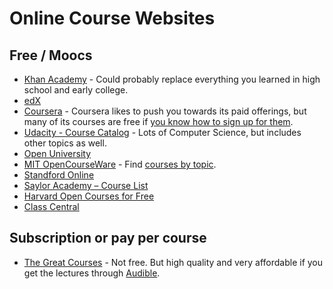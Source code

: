 # Online Course Websites

## Free / Moocs

* [Khan Academy](https://www.khanacademy.org/) - Could probably replace everything you learned in high school and early college.
* [edX](https://www.edx.org/)
* [Coursera](https://www.coursera.org/) - Coursera likes to push you towards its paid offerings, but many of its courses are free if [you know how to sign up for them](https://www.class-central.com/report/coursera-free-online-courses/).
* [Udacity - Course Catalog](https://www.udacity.com/courses#!/All) - Lots of Computer Science, but includes other topics as well.
* [Open University](http://www.open.edu/openlearn/)
* [MIT OpenCourseWare](http://ocw.mit.edu/index.htm) - Find [courses by topic](http://ocw.mit.edu/courses/find-by-topic/).
* [Standford Online](http://online.stanford.edu/courses)
* [Saylor Academy – Course List](http://www.saylor.org/courses/)
* [Harvard Open Courses for Free](http://www.extension.harvard.edu/open-learning-initiative)
* [Class Central](https://www.class-central.com/)


## Subscription or pay per course

* [The Great Courses](https://www.thegreatcourses.com/) - Not free. But high quality and very affordable if you get the lectures through [Audible](https://www.audible.com/mt/TheGreatCourses).
